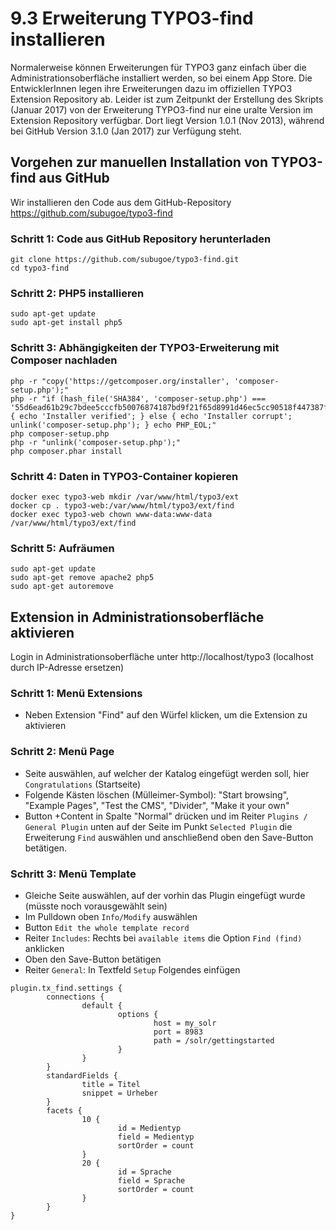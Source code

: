 # 9.3 Erweiterung TYPO3-find installieren

Normalerweise können Erweiterungen für TYPO3 ganz einfach über die Administrationsoberfläche installiert werden, so bei einem App Store. Die EntwicklerInnen legen ihre Erweiterungen dazu im offiziellen TYPO3 Extension Repository ab. Leider ist zum Zeitpunkt der Erstellung des Skripts (Januar 2017) von der Erweiterung TYPO3-find nur eine uralte Version im Extension Repository verfügbar. Dort liegt Version 1.0.1 (Nov 2013), während bei GitHub Version 3.1.0 (Jan 2017) zur Verfügung steht.

## Vorgehen zur manuellen Installation von TYPO3-find aus GitHub

Wir installieren den Code aus dem GitHub-Repository https://github.com/subugoe/typo3-find

### Schritt 1: Code aus GitHub Repository herunterladen

```
git clone https://github.com/subugoe/typo3-find.git
cd typo3-find
```

### Schritt 2: PHP5 installieren

```
sudo apt-get update
sudo apt-get install php5
```

### Schritt 3: Abhängigkeiten der TYPO3-Erweiterung mit Composer nachladen

```
php -r "copy('https://getcomposer.org/installer', 'composer-setup.php');"
php -r "if (hash_file('SHA384', 'composer-setup.php') === '55d6ead61b29c7bdee5cccfb50076874187bd9f21f65d8991d46ec5cc90518f447387fb9f76ebae1fbbacf329e583e30') { echo 'Installer verified'; } else { echo 'Installer corrupt'; unlink('composer-setup.php'); } echo PHP_EOL;"
php composer-setup.php
php -r "unlink('composer-setup.php');"
php composer.phar install
```

### Schritt 4: Daten in TYPO3-Container kopieren

```
docker exec typo3-web mkdir /var/www/html/typo3/ext
docker cp . typo3-web:/var/www/html/typo3/ext/find
docker exec typo3-web chown www-data:www-data /var/www/html/typo3/ext/find
```

### Schritt 5: Aufräumen

```
sudo apt-get update
sudo apt-get remove apache2 php5
sudo apt-get autoremove
```

## Extension in Administrationsoberfläche aktivieren

Login in Administrationsoberfläche unter http://localhost/typo3 (localhost durch IP-Adresse ersetzen)

### Schritt 1: Menü Extensions

* Neben Extension "Find" auf den Würfel klicken, um die Extension zu aktivieren

### Schritt 2: Menü Page

* Seite auswählen, auf welcher der Katalog eingefügt werden soll, hier ```Congratulations``` (Startseite)
* Folgende Kästen löschen (Mülleimer-Symbol): "Start browsing", "Example Pages", "Test the CMS", "Divider", "Make it your own"
* Button +Content in Spalte "Normal" drücken und im Reiter ```Plugins / General Plugin``` unten auf der Seite im Punkt ```Selected Plugin``` die Erweiterung ```Find``` auswählen und anschließend oben den Save-Button betätigen.

### Schritt 3: Menü Template

* Gleiche Seite auswählen, auf der vorhin das Plugin eingefügt wurde (müsste noch vorausgewählt sein)
* Im Pulldown oben ```Info/Modify``` auswählen
* Button ```Edit the whole template record```
* Reiter ```Includes```: Rechts bei ```available items``` die Option ```Find (find)``` anklicken
* Oben den Save-Button betätigen
* Reiter ```General```: In Textfeld ```Setup``` Folgendes einfügen

```
plugin.tx_find.settings {
        connections {
                default {
                        options {
                                host = my_solr
                                port = 8983
                                path = /solr/gettingstarted
                        }
                }
        }
        standardFields {
                title = Titel
                snippet = Urheber
        }
        facets {
                10 {
                        id = Medientyp
                        field = Medientyp
                        sortOrder = count
                }
                20 {
                        id = Sprache
                        field = Sprache
                        sortOrder = count
                }
        }
}
```
